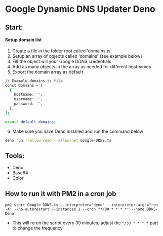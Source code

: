 # Google Dynamic DNS Updater Deno

## Start:

#### Setup domain list

1. Create a file in the folder root called 'domains.ts'
2. Setup an array of objects called 'domains' (see example below)
3. Fill the object will your Google DDNS credentials
4. Add as many objects in the array as needed for different hostnames
5. Export the domain array as default

```bash
// Example domains.ts file
const domains = [
  {
    hostname: '',
    username: '',
    password: '',
  },
];

export default domains;
```

6. Make sure you have Deno installed and run the command below

```bash
deno run --allow-read --allow-net Google-DDNS.ts
```

## Tools:

- Deno
- Base64
- Color

## How to run it with PM2 in a cron job

`pm2 start Google-DDNS.ts --interpreter="deno" --interpreter-args="run -A" --no-autorestart --instances 1 --cron "*/30 * * * *" --name DDNS-Deno`

- This will rerun the script every 30 minutes; adjust the `*/30 * * * *` part to change the frequency
